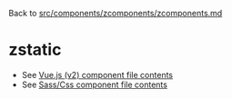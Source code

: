 Back to [src/components/zcomponents/zcomponents.md](../../zcomponents.md)

# zstatic

 - See [Vue.js (v2) component file contents](./zstatic.vue)
 - See [Sass/Css component file contents](./zstatic.scss)
